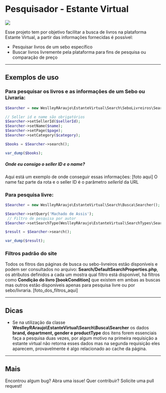 # Pesquisador - Estante Virtual
![](https://img.shields.io/badge/PHP-8-green)

Esse projeto tem por objetivo facilitar a busca de livros na plataforma Estante Virtual, a partir das informações fornecidas é possível:
- Pesquisar livros de um sebo específico
- Buscar livros livremente pela plataforma para fins de pesquisa ou comparação de preço
---
## Exemplos de uso

### Para pesquisar os livros e as informações de um Sebo ou Livraria:
```php
$Searcher = new WeslleyRAraujo\EstanteVirtual\Search\SeboLivreiros\Searcher();

// Seller id e name são obrigatórios
$Searcher->setSellerId($sellerId);
$Searcher->setName($name);
$Searcher->setPage($page);
$Searcher->setCategory($category);

$books = $Searcher->search();

var_dump($books);
```

##### Onde eu consigo o seller ID e o name?
Aqui está um exemplo de onde conseguir essas informações:
[foto aqui]
O name faz parte da rota e o seller ID é o parâmetro *sellerId* da URL

### Para pesquisa livre:
```php
$Searcher = new WeslleyRAraujo\EstanteVirtual\Search\Busca\Searcher();

$Searcher->setQuery('Machado de Assis'); 
 // Filtro de pesquisa por autor
$Searcher->setSearchType(WeslleyRAraujo\EstanteVirtual\SearchTypes\SearchTypes::AUTOR);

$result = $Searcher->search();

var_dump($result);
```

### Filtros padrão do site

Todos os fitros das páginas de busca ou sebo-livreiros estão disponíveis e podem ser consultados no arquivo: **Search/DefaultSearchProperties.php**, os atributos definidos a cada um mostra qual filtro está disponível, há filtros como **Condição do livro [bookCondition]** que existem em ambas as buscas mas outros estão disponíveis apenas para pesquisa livre ou por sebo/livraria.
[foto_dos_filtros_aqui]

---
## Dicas
- Se na utilização da classe **WeslleyRAraujo\EstanteVirtual\Search\Busca\Searcher** os dados **brand, department, gender e productType** dos itens forem essenciais faça a pesquisa duas vezes, por algum motivo na primeira requisição a estante virtual não retorna esses dados mas na segunda requisição eles aparecem, provavelmente é algo relacionado ao cache da página.

---
## Mais
Encontrou algum bug? Abra uma issue!
Quer contribuir? Solicite uma pull request!